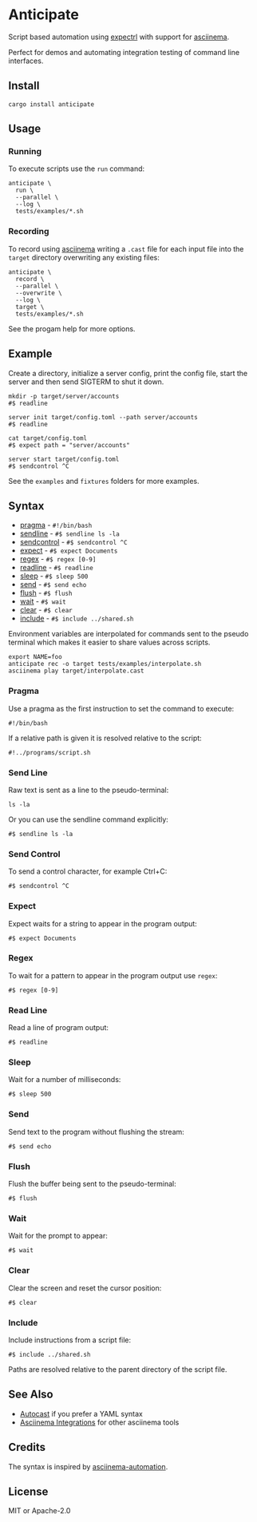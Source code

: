 # Anticipate

Script based automation using [expectrl](https://docs.rs/expectrl/) with support for [asciinema][].

Perfect for demos and automating integration testing of command line interfaces.

## Install

```
cargo install anticipate
```

## Usage

### Running

To execute scripts use the `run` command:

```
anticipate \
  run \
  --parallel \
  --log \
  tests/examples/*.sh
```

### Recording

To record using [asciinema][] writing a `.cast` file for each input file into the `target` directory overwriting any existing files:

```
anticipate \
  record \
  --parallel \
  --overwrite \
  --log \
  target \
  tests/examples/*.sh
```

See the progam help for more options.

## Example

Create a directory, initialize a server config, print the config file, start the server and then send SIGTERM to shut it down.

```shell
mkdir -p target/server/accounts
#$ readline

server init target/config.toml --path server/accounts
#$ readline

cat target/config.toml
#$ expect path = "server/accounts"

server start target/config.toml
#$ sendcontrol ^C
```

See the `examples` and `fixtures` folders for more examples.

## Syntax

* [pragma](#pragma) - `#!/bin/bash`
* [sendline](#send-line) - `#$ sendline ls -la`
* [sendcontrol](#send-control) - `#$ sendcontrol ^C`
* [expect](#expect) - `#$ expect Documents`
* [regex](#regex) - `#$ regex [0-9]`
* [readline](#read-line) - `#$ readline`
* [sleep](#sleep) - `#$ sleep 500`
* [send](#send) - `#$ send echo`
* [flush](#flush) - `#$ flush`
* [wait](#wait) - `#$ wait`
* [clear](#clear) - `#$ clear`
* [include](#include) - `#$ include ../shared.sh`

Environment variables are interpolated for commands sent to the pseudo terminal which makes it easier to share values across scripts. 

```
export NAME=foo
anticipate rec -o target tests/examples/interpolate.sh
asciinema play target/interpolate.cast
```

### Pragma

Use a pragma as the first instruction to set the command to execute:

```
#!/bin/bash
```

If a relative path is given it is resolved relative to the script:

```
#!../programs/script.sh
```

### Send Line

Raw text is sent as a line to the pseudo-terminal:

```
ls -la
```

Or you can use the sendline command explicitly:

```
#$ sendline ls -la
```

### Send Control

To send a control character, for example Ctrl+C:

```
#$ sendcontrol ^C
```

### Expect

Expect waits for a string to appear in the program output:

```
#$ expect Documents
```

### Regex

To wait for a pattern to appear in the program output use `regex`:

```
#$ regex [0-9]
```

### Read Line

Read a line of program output:

```
#$ readline
```

### Sleep

Wait for a number of milliseconds:

```
#$ sleep 500
```

### Send

Send text to the program without flushing the stream:

```
#$ send echo
```

### Flush

Flush the buffer being sent to the pseudo-terminal:

```
#$ flush
```

### Wait

Wait for the prompt to appear:

```
#$ wait
```

### Clear

Clear the screen and reset the cursor position:

```
#$ clear
```

### Include

Include instructions from a script file:

```
#$ include ../shared.sh
```

Paths are resolved relative to the parent directory of the script file.

## See Also

* [Autocast](https://github.com/k9withabone/autocast) if you prefer a YAML syntax
* [Asciinema Integrations](https://docs.asciinema.org/integrations/) for other asciinema tools 

## Credits

The syntax is inspired by [asciinema-automation](https://github.com/PierreMarchand20/asciinema_automation/).

## License

MIT or Apache-2.0

[asciinema]: https://asciinema.org/
